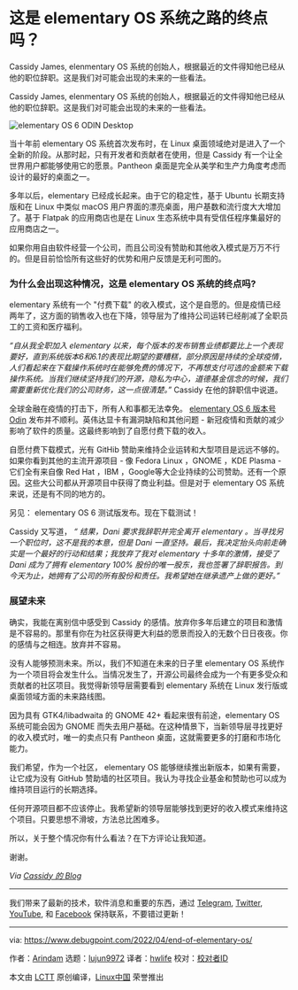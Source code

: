 [#]: subject: "Is this the End of the road for elementary OS?"
[#]: via: "https://www.debugpoint.com/2022/04/end-of-elementary-os/"
[#]: author: "Arindam https://www.debugpoint.com/author/admin1/"
[#]: collector: "lujun9972"
[#]: translator: "hwlife"
[#]: reviewer: " "
[#]: publisher: " "
[#]: url: " "

这是 elementary OS 系统之路的终点吗？
======
Cassidy James, elenmentary OS 系统的创始人，根据最近的文件得知他已经从他的职位辞职。这是我们对可能会出现的未来的一些看法。

Cassidy James, elenmentary OS 系统的创始人，根据最近的文件得知他已经从他的职位辞职。这是我们对可能会出现的未来的一些看法。


![elementary OS 6 ODIN Desktop][1]


当十年前 elementary OS 系统首次发布时，在 Linux 桌面领域绝对是进入了一个全新的阶段。从那时起，只有开发者和贡献者在使用，但是 Cassidy 有一个让全世界用户都能够使用它的愿景。Pantheon 桌面是完全从美学和生产力角度考虑而设计的最好的桌面之一。

多年以后，elementary 已经成长起来。由于它的稳定性，基于 Ubuntu 长期支持版和在 Linux 中类似 macOS 用户界面的漂亮桌面，用户基数和流行度大大增加了。基于 Flatpak 的应用商店也是在 Linux 生态系统中具有受信任程序集最好的应用商店之一。

如果你用自由软件经营一个公司，而且公司没有赞助和其他收入模式是万万不行的。但是目前恰恰所有这些好的优势和用户反馈是无利可图的。


### 为什么会出现这种情况，这是 elementary OS 系统的终点吗?

elementary 系统有一个 "付费下载" 的收入模式，这个是自愿的。但是疫情已经两年了，这方面的销售收入也在下降，领导层为了维持公司运转已经削减了全职员工的工资和医疗福利。

_“自从我全职加入 elementary 以来，每个版本的发布销售业绩都要比上一个表现要好，直到系统版本6和6.1的表现比期望的要糟糕，部分原因是持续的全球疫情，人们看起来在下载操作系统时在能够免费的情况下，不再想支付可选的金额来下载操作系统。当我们继续坚持我们的开源，隐私为中心，道德基金信念的时候，我们需要重新优化我们的公司财务，这一点很清楚。”_ Cassidy 在他的辞职信中说道。

全球金融在疫情的打击下，所有人和事都无法幸免。 [elementary OS 6 版本号 Odin][2] 发布并不顺利。英伟达显卡有漏洞缺陷和其他问题 - 新冠疫情和贡献的减少影响了软件的质量。这最终影响到了自愿付费下载的收入。

自愿付费下载模式，光有 GitHib 赞助来维持企业运转和大型项目是远远不够的。如果你看到其他的主流开源项目 - 像 Fedora Linux ，GNOME ，KDE Plasma - 它们全有来自像 Red Hat ，IBM ，Google等大企业持续的公司赞助。还有一个原因。这些大公司都从开源项目中获得了商业利益。但是对于 elementary OS 系统来说，还是有不同的地方的。


[][3]

另见： elementary OS 6 测试版发布。现在下载测试！

Cassidy 又写道， _“ 结果，Dani 要求我辞职并完全离开 elementary 。当寻找另一个职位时，这不是我的本意，但是 Dani 一直坚持。最后，我决定抬头向前走确实是一个最好的行动和结果；我放弃了我对 elementary 十多年的激情，接受了 Dani 成为了拥有 elementary 100% 股份的唯一股东，我也签署了辞职报告。到今天为止，她拥有了公司的所有股份和责任。我希望她在继承遗产上做的更好。”_


### 展望未来

确实，我能在离别信中感受到 Cassidy 的感情。放弃你多年后建立的项目和激情是不容易的。那里有你在为社区获得更大利益的愿景而投入的无数个日日夜夜。你的感情与之相连。放弃并不容易。

没有人能够预测未来。所以，我们不知道在未来的日子里 elementary OS 系统作为一个项目将会发生什么。当情况发生了，开源公司最终会成为一个有更多受众和贡献者的社区项目。我觉得新领导层需要看到 elementary 系统在 Linux 发行版或桌面领域方面的未来路线图。

因为具有 GTK4/libadwaita 的 GNOME 42+ 看起来很有前途，elementary OS 系统可能会因为 GNOME 而失去用户基础。在这种情景下，当新领导层寻找更好的收入模式时，唯一的卖点只有 Pantheon 桌面，这就需要更多的打磨和市场化能力。

我们希望，作为一个社区， elementary OS 能够继续推出新版本，如果有需要，让它成为没有 GitHub 赞助墙的社区项目。我认为寻找企业基金和赞助也可以成为维持项目运行的长期选择。

任何开源项目都不应该停止。我希望新的领导层能够找到更好的收入模式来维持这个项目。只要思想不滑坡，方法总比困难多。

所以，关于整个情况你有什么看法？在下方评论让我知道。

谢谢。

_Via [Cassidy 的 Blog][4]_

* * *

我们带来了最新的技术，软件消息和重要的东西，通过 [Telegram][5], [Twitter][6], [YouTube][7], 和 [Facebook][8] 保持联系，不要错过更新！


--------------------------------------------------------------------------------

via: https://www.debugpoint.com/2022/04/end-of-elementary-os/

作者：[Arindam][a]
选题：[lujun9972][b]
译者：[hwlife](https://github.com/hwlife)
校对：[校对者ID](https://github.com/校对者ID)

本文由 [LCTT](https://github.com/LCTT/TranslateProject) 原创编译，[Linux中国](https://linux.cn/) 荣誉推出

[a]: https://www.debugpoint.com/author/admin1/
[b]: https://github.com/lujun9972
[1]: https://www.debugpoint.com/wp-content/uploads/2021/08/elementary-OS-6-ODIN-Desktop-1024x576.jpeg
[2]: https://www.debugpoint.com/2021/08/elementary-os-6-odin-review/
[3]: https://www.debugpoint.com/2021/05/elementary-os-6-beta/
[4]: https://cassidyjames.com/blog/farewell-elementary/
[5]: https://t.me/debugpoint
[6]: https://twitter.com/DebugPoint
[7]: https://www.youtube.com/c/debugpoint?sub_confirmation=1
[8]: https://facebook.com/DebugPoint
